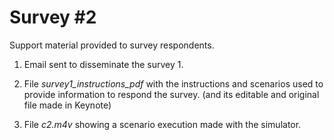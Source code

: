 # Survey \#2

Support material provided to survey respondents.

1. Email sent to disseminate the survey 1.

2. File *survey1_instructions_pdf* with the instructions and scenarios used to provide information to respond the survey. (and its editable and original file made in Keynote)

3. File *c2.m4v* showing a scenario execution made with the simulator.
